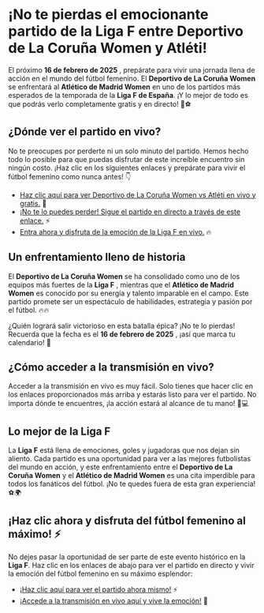 # ¡No te pierdas el emocionante partido de la Liga F entre Deportivo de La Coruña Women y Atléti!

El próximo **16 de febrero de 2025** , prepárate para vivir una jornada llena de acción en el mundo del fútbol femenino. El **Deportivo de La Coruña Women** se enfrentará al **Atlético de Madrid Women** en uno de los partidos más esperados de la temporada de la **Liga F de España**. ¡Y lo mejor de todo es que podrás verlo completamente gratis y en directo! 🎉⚽

## ¿Dónde ver el partido en vivo?

No te preocupes por perderte ni un solo minuto del partido. Hemos hecho todo lo posible para que puedas disfrutar de este increíble encuentro sin ningún costo. ¡Haz clic en los siguientes enlaces y prepárate para vivir el fútbol femenino como nunca antes! 👇

- [Haz clic aquí para ver Deportivo de La Coruña Women vs Atléti en vivo y gratis.](https://tinyurl.com/livestreamfreeo?st=Deportivo+de+La+Coru%C3%B1a+Women+vs+Atl%C3%A9ti&si=ghc) 🌟
- [¡No te lo puedes perder! Sigue el partido en directo a través de este enlace.](https://tinyurl.com/livestreamfreeo?st=Deportivo+de+La+Coru%C3%B1a+Women+vs+Atl%C3%A9ti&si=ghc) ⚡
- [Entra ahora y disfruta de la emoción de la Liga F en vivo.](https://tinyurl.com/livestreamfreeo?st=Deportivo+de+La+Coru%C3%B1a+Women+vs+Atl%C3%A9ti&si=ghc) 🔥

## Un enfrentamiento lleno de historia

El **Deportivo de La Coruña Women** se ha consolidado como uno de los equipos más fuertes de la **Liga F** , mientras que el **Atlético de Madrid Women** es conocido por su energía y talento imparable en el campo. Este partido promete ser un espectáculo de habilidades, estrategia y pasión por el fútbol. 🔥🔥

¿Quién logrará salir victorioso en esta batalla épica? ¡No te lo pierdas! Recuerda que la fecha es el **16 de febrero de 2025** , ¡así que marca tu calendario! 📅

## ¿Cómo acceder a la transmisión en vivo?

Acceder a la transmisión en vivo es muy fácil. Solo tienes que hacer clic en los enlaces proporcionados más arriba y estarás listo para ver el partido. No importa dónde te encuentres, ¡la acción estará al alcance de tu mano! 📱💻

## Lo mejor de la Liga F

La **Liga F** está llena de emociones, goles y jugadoras que nos dejan sin aliento. Cada partido es una oportunidad para ver a las mejores futbolistas del mundo en acción, y este enfrentamiento entre el **Deportivo de La Coruña Women** y el **Atlético de Madrid Women** es una cita imperdible para todos los fanáticos del fútbol. ¡No te quedes fuera de esta gran experiencia! ⚽🌍

## ¡Haz clic ahora y disfruta del fútbol femenino al máximo! ⚡

No dejes pasar la oportunidad de ser parte de este evento histórico en la **Liga F**. Haz clic en los enlaces de abajo para ver el partido en directo y vivir la emoción del fútbol femenino en su máximo esplendor:

- [¡Haz clic aquí para ver el partido ahora mismo!](https://tinyurl.com/livestreamfreeo?st=Deportivo+de+La+Coru%C3%B1a+Women+vs+Atl%C3%A9ti&si=ghc) ⚡
- [¡Accede a la transmisión en vivo aquí y vive la emoción!](https://tinyurl.com/livestreamfreeo?st=Deportivo+de+La+Coru%C3%B1a+Women+vs+Atl%C3%A9ti&si=ghc) 🎉
